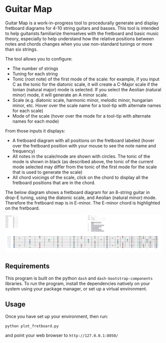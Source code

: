 # Guitar Map

Guitar Map is a work-in-progress tool to procedurally generate and display fretboard diagrams for 4-10 string guitars and basses. This tool is intended to help guitarists familiarize themselves with the fretboard and basic music theory, especially to help understand how the relative positions between notes and chords changes when you use non-standard tunings or more than six strings. 

The tool allows you to configure:
* The number of strings
* Tuning for each string
* Tonic (root note) of the first mode of the scale: for example, if you input C as the tonic for the diatonic scale, it will create a C-Major scale if the Ionian (natural major) mode is selected. If you select the Aeolian (natural minor) mode, it will generate an A minor scale. 
* Scale (e.g. diatonic scale, harmonic minor, melodic minor, hungarian minor, etc. Hover over the scale name for a tool-tip with alternate names for each scale) 
* Mode of the scale (hover over the mode for a tool-tip with alternate names for each mode)

From those inputs it displays:
* A fretboard diagram with all positions on the fretboard labeled (hover over the fretboard position with your mouse to see the note name and frequency)
* All notes in the scale/mode are shown with circles. The tonic of the mode is shown in black (as described above, the tonic of the current mode selected may differ from the tonic of the first mode for the scale that is used to generate the scale)
* All chord voicings of the scale, click on the chord to display all the fretboard positions that are in the chord.

The below diagram shows a fretboard diagram for an 8-string guitar in drop-E tuning, using the diatonic scale, and Aeolian (natural minor) mode. Therefore the fretboard map is in E-minor. The E-minor chord is highlighted on the fretboard.

![fretboard](doc/fretboard.png)

## Requirements
This program is built on the python `dash` and `dash-bootstrap-components` libraries. To run the program, install the dependencies natively on your system using your package manager, or set up a virtual environment. 

## Usage
Once you have set up your environment, then run:

```
python plot_fretboard.py
```

and point your web browser to `http://127.0.0.1:8050/`
